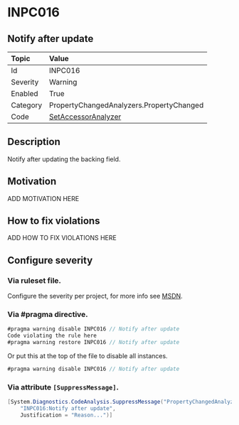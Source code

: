 # INPC016
## Notify after update

| Topic    | Value
| :--      | :--
| Id       | INPC016
| Severity | Warning
| Enabled  | True
| Category | PropertyChangedAnalyzers.PropertyChanged
| Code     | [SetAccessorAnalyzer](https://github.com/DotNetAnalyzers/PropertyChangedAnalyzers/blob/master/PropertyChangedAnalyzers/Analyzers/SetAccessorAnalyzer.cs)

## Description

Notify after updating the backing field.

## Motivation

ADD MOTIVATION HERE

## How to fix violations

ADD HOW TO FIX VIOLATIONS HERE

<!-- start generated config severity -->
## Configure severity

### Via ruleset file.

Configure the severity per project, for more info see [MSDN](https://msdn.microsoft.com/en-us/library/dd264949.aspx).

### Via #pragma directive.
```C#
#pragma warning disable INPC016 // Notify after update
Code violating the rule here
#pragma warning restore INPC016 // Notify after update
```

Or put this at the top of the file to disable all instances.
```C#
#pragma warning disable INPC016 // Notify after update
```

### Via attribute `[SuppressMessage]`.

```C#
[System.Diagnostics.CodeAnalysis.SuppressMessage("PropertyChangedAnalyzers.PropertyChanged", 
    "INPC016:Notify after update", 
    Justification = "Reason...")]
```
<!-- end generated config severity -->